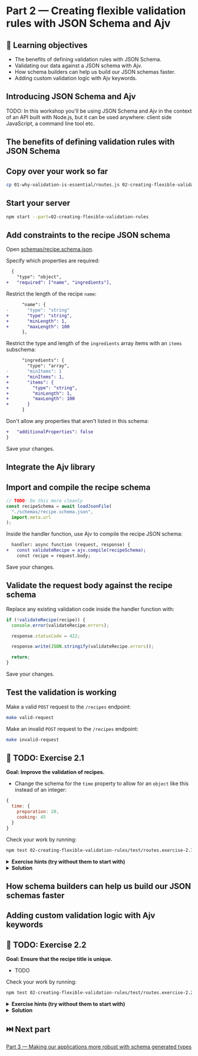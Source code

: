 # Part 2 — Creating flexible validation rules with JSON Schema and Ajv

## 🧠 Learning objectives

- The benefits of defining validation rules with JSON Schema.
- Validating our data against a JSON schema with Ajv.
- How schema builders can help us build our JSON schemas faster.
- Adding custom validation logic with Ajv keywords.

## Introducing JSON Schema and Ajv

<!-- TODO: Pull in content from article 'Get started with validation in Node.js' -->

TODO:
In this workshop you'll be using JSON Schema and Ajv in the context of an API
built with Node.js, but it can be used anywhere: client side JavaScript,
a command line tool etc.

## The benefits of defining validation rules with JSON Schema

<!-- TODO: Pull in content from article 'Get started with validation in Node.js' -->

## Copy over your work so far

```sh
cp 01-why-validation-is-essential/routes.js 02-creating-flexible-validation-rules/routes.js
```

## Start your server

```sh
npm start --part=02-creating-flexible-validation-rules
```

## Add constraints to the recipe JSON schema

Open [schemas/recipe.schema.json](schemas/recipe.schema.json).

Specify which properties are required:

```diff
  {
    "type": "object",
+   "required": ["name", "ingredients"],
```

Restrict the length of the recipe `name`:

```diff
      "name": {
-       "type": "string"
+       "type": "string",
+       "minLength": 1,
+       "maxLength": 100
      },
```

Restrict the type and length of the `ingredients` array items with an `items`
subschema:

```diff
      "ingredients": {
        "type": "array",
-       "minItems": 1
+       "minItems": 1,
+       "items": {
+         "type": "string",
+         "minLength": 1,
+         "maxLength": 100
+       }
      }
```

Don't allow any properties that aren't listed in this schema:

```diff
+   "additionalProperties": false
}
```

Save your changes.

## Integrate the Ajv library

<!-- TODO: Pull in content from article 'Get started with validation in Node.js' -->

## Import and compile the recipe schema

<!-- TODO: -->

```javascript
// TODO: Do this more cleanly
const recipeSchema = await loadJsonFile(
  "./schemas/recipe.schema.json",
  import.meta.url
);
```

Inside the handler function, use Ajv to compile the recipe JSON schema:

<!-- TODO: Should this be inside or outside the handler function? -->

```diff
  handler: async function (request, response) {
+   const validateRecipe = ajv.compile(recipeSchema);
    const recipe = request.body;
```

Save your changes.

## Validate the request body against the recipe schema

Replace any existing validation code inside the handler function with:

```javascript
if (!validateRecipe(recipe)) {
  console.error(validateRecipe.errors);

  response.statusCode = 422;

  response.write(JSON.stringify(validateRecipe.errors));

  return;
}
```
Save your changes.

## Test the validation is working

Make a valid `POST` request to the `/recipes` endpoint:

```sh
make valid-request
```

Make an invalid `POST` request to the `/recipes` endpoint:

```sh
make invalid-request
```

## 🎯 TODO: Exercise 2.1

**Goal: Improve the validation of recipes.**

- Change the schema for the `time` property to allow for an `object` like this
instead of an integer:

```javascript
{
  time: {
    preparation: 20,
    cooking: 45
  }
}
```

Check your work by running:

```sh
npm test 02-creating-flexible-validation-rules/test/routes.exercise-2.1.test.js
```

<details>
  <summary><strong>Exercise hints (try without them to start with)</strong></summary>

  - TODO
</details>

<details>
  <summary><strong>Solution</strong></summary>

  You can see a passing solution in
  [completed/routes.exercise-2.1.completed.js](completed/routes.exercise-2.1.completed.js).
</details>

## How schema builders can help us build our JSON schemas faster

<!-- TODO: Pull in content from article 'Get started with validation in Node.js' -->

## Adding custom validation logic with Ajv keywords

<!-- TODO: Write up steps for adding custom Ajv keywords. -->

## 🎯 TODO: Exercise 2.2

**Goal: Ensure that the recipe title is unique.**

- TODO

Check your work by running:

```sh
npm test 02-creating-flexible-validation-rules/test/routes.exercise-2.2.test.js
```

<details>
  <summary><strong>Exercise hints (try without them to start with)</strong></summary>

  - TODO
</details>

<details>
  <summary><strong>Solution</strong></summary>

  You can see a passing solution in
  [completed/routes.exercise-2.2.completed.js](completed/routes.exercise-2.2.completed.js).
</details>

## ⏭️ Next part

[Part 3 — Making our applications more robust with schema generated types](../03-generated-schema-types/README.md)

